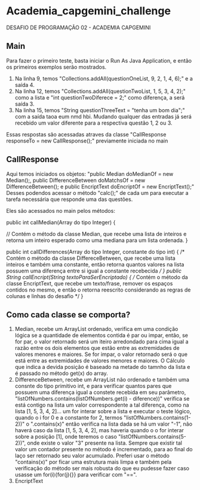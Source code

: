 # Academia_capgemini_challenge
DESAFIO DE PROGRAMAÇÃO 02 - ACADEMIA CAPGEMINI


## Main
Para fazer o primeiro teste, basta iniciar o Run As Java Application, e então os primeiros exemplos serão mostrados.
1. Na linha 9, temos "Collections.addAll(questionOneList, 9, 2, 1, 4, 6);" e a saída 4.
2. Na linha 12, temos "Collections.addAll(questionTwoList, 1, 5, 3, 4, 2);" como a lista e "int questionTwoDiferece = 2;" como diferença, a será saída 3.
3. Na linha 15, temos "String questionThreeText = "tenha um bom dia";" com a saída taoa eum nmd hbi.
Mudando qualquer das entradas já será recebido um valor diferente para a respectiva questão 1, 2 ou 3.


Essas respostas são acessadas atraves da classe "CallResponse responseTo = new CallResponse();" previamente iniciada no main


## CallResponse
Aqui temos iniciados os objetos:
"public Median doMedianOf = new Median();, public DifferenceBetween doMatchsOf = new DifferenceBetween(); e public EncriptText doEncriptOf = new EncriptText();"
Desses podendos acessar o método "calc();" de cada um para executar a tarefa necessária que responde uma das questões.

Eles são acessados no main pelos métodos:


public int callMedian(Array do tipo Integer) {


  // Contém o método da classe Median, que recebe uma lista de inteiros e retorna um inteiro esperado como uma mediana para um lista ordenada.
}


public int callDifferences(Array do tipo Integer, constante do tipo int) {
  /* Contém o método da classe DiffereceBetween, que recebe uma lista inteiros e também uma constante, então retorna quantos valores na lista
  possuem uma diferença entre si igual a constante recebecida */
}
public String callEncript(String textoParaSerEncriptado) {
  /* Contém o método da classe EncriptText, que recebe um texto/frase, remover os espaços contidos no mesmo, e então o retorna reescrito considerando
  as regras de colunas e linhas do desafio */
}

## Como cada classe se comporta?

1. Median, recebe um ArrayList<Integer> ordenado, verifica em uma condição lógica se a quantidade de elementos contida é par ou impar, então,
  se for par, o valor retornado será um iteiro arredondado para cima igual a razão entre os dois elementos que estão entre as extremidades de
  valores menores e maiores. Se for impar, o valor retornado será o que está entre as extremidades de valores menores e maiores.
  O Cálculo que indica a devida posição é baseado na metade do tamnho da lista e é passado no método get(x) do array.
2. DifferenceBetween, recebe um ArrayList<Integer> não ordenado e também uma consnte do tipo primitivo int, e para verificar quantos pares
  que possuem uma diferença igual a constete recebida em seu parâmetro, "listOfNumbers.contains(listOfNumbers.get(i) - diference))" verifica
  se está contigo na lista um valor correspondente a tal diferença, como na lista [1, 5, 3, 4, 2]... um for interar sobre a lista e executar 
  o teste lógico, quando o i for 0 e a constante for 2, termos "listOfNumbers.contains(1-2))" o ".contains(x)"  então verifica na lista dada
  se há um valor "-1", não haverá caso da lista [1, 5, 3, 4, 2], mas haveria quando o o for interar sobre a posição [1], onde teremos o caso
  "listOfNumbers.contains(5-2))", onde existe o valor  "3" presente na lista. Sempre que existir tal valor um contador presente no método é
  incrementado, para ao final do laço ser retornado seu valor acumulado.
  Preferi usar o método "contains(x)" por ficar uma estrutura mais limpa e também pela verificação do método ser mais robusta do que eu pudesse
  fazer caso usasse um for(i){for(j){}} para verificar com "==".
3. EncriptText
